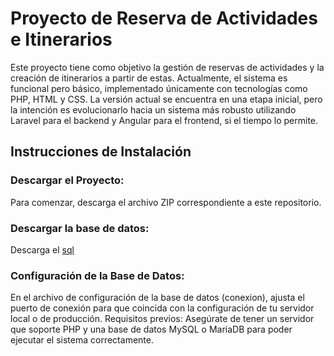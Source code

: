


# Proyecto de Reserva de Actividades e Itinerarios
Este proyecto tiene como objetivo la gestión de reservas de actividades y la creación de itinerarios a partir de estas. Actualmente, el sistema es funcional pero básico, implementado únicamente con tecnologías como PHP, HTML y CSS. La versión actual se encuentra en una etapa inicial, pero la intención es evolucionarlo hacia un sistema más robusto utilizando Laravel para el backend y Angular para el frontend, si el tiempo lo permite.

## Instrucciones de Instalación
### Descargar el Proyecto:
Para comenzar, descarga el archivo ZIP correspondiente a este repositorio.
### Descargar la base de datos:
Descarga el [sql](https://github.com/Mmargar001/tfg_martin/blob/master/Base_datos_proyecto.sql)
### Configuración de la Base de Datos:
En el archivo de configuración de la base de datos (conexion), ajusta el puerto de conexión para que coincida con la configuración de tu servidor local o de producción.
Requisitos previos: Asegúrate de tener un servidor que soporte PHP y una base de datos MySQL o MariaDB para poder ejecutar el sistema correctamente.
